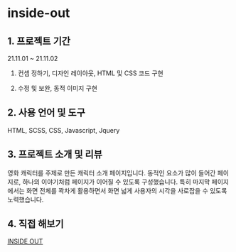 # inside-out
## 1. 프로젝트 기간

21.11.01 ~ 21.11.02

1) 컨셉 정하기, 디자인 레이아웃, HTML 및 CSS 코드 구현

2) 수정 및 보완, 동적 이미지 구현

## 2. 사용 언어 및 도구

HTML, SCSS, CSS, Javascript, Jquery

## 3. 프로젝트 소개 및 리뷰

영화 캐릭터를 주제로 만든 캐릭터 소개 페이지입니다. 동적인 요소가 많이 들어간 페이지로, 하나의 이야기처럼 페이지가 이어질 수 있도록 구성했습니다. 특히 마지막 페이지에서는 화면 전체를 꽉차게 활용하면서 화면 넓게 사용자의 시각을 사로잡을 수 있도록 노력했습니다.

## 4. 직접 해보기

[INSIDE OUT](http://chatwithyrmei.com/portfolio/INSIDEOUT/)